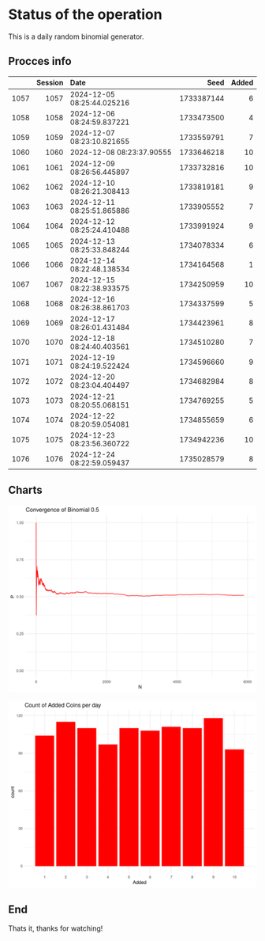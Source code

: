 # Status of the operation
  
  This is a daily random binomial generator.
  
## Procces info

|     | Session|Date                       |       Seed| Added|
|:----|-------:|:--------------------------|----------:|-----:|
|1057 |    1057|2024-12-05 08:25:44.025216 | 1733387144|     6|
|1058 |    1058|2024-12-06 08:24:59.837221 | 1733473500|     4|
|1059 |    1059|2024-12-07 08:23:10.821655 | 1733559791|     7|
|1060 |    1060|2024-12-08 08:23:37.90555  | 1733646218|    10|
|1061 |    1061|2024-12-09 08:26:56.445897 | 1733732816|    10|
|1062 |    1062|2024-12-10 08:26:21.308413 | 1733819181|     9|
|1063 |    1063|2024-12-11 08:25:51.865886 | 1733905552|     7|
|1064 |    1064|2024-12-12 08:25:24.410488 | 1733991924|     9|
|1065 |    1065|2024-12-13 08:25:33.848244 | 1734078334|     6|
|1066 |    1066|2024-12-14 08:22:48.138534 | 1734164568|     1|
|1067 |    1067|2024-12-15 08:22:38.933575 | 1734250959|    10|
|1068 |    1068|2024-12-16 08:26:38.861703 | 1734337599|     5|
|1069 |    1069|2024-12-17 08:26:01.431484 | 1734423961|     8|
|1070 |    1070|2024-12-18 08:24:40.403561 | 1734510280|     7|
|1071 |    1071|2024-12-19 08:24:19.522424 | 1734596660|     9|
|1072 |    1072|2024-12-20 08:23:04.404497 | 1734682984|     8|
|1073 |    1073|2024-12-21 08:20:55.068151 | 1734769255|     5|
|1074 |    1074|2024-12-22 08:20:59.054081 | 1734855659|     6|
|1075 |    1075|2024-12-23 08:23:56.360722 | 1734942236|    10|
|1076 |    1076|2024-12-24 08:22:59.059437 | 1735028579|     8|

## Charts 

![](charts/plot1.png)

![](charts/plot2.png)

## End

Thats it, thanks for watching!
